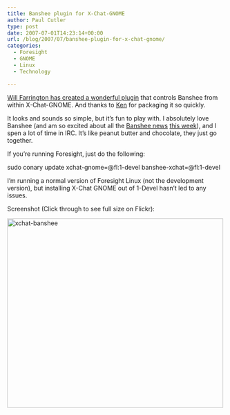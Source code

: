 ```yaml
---
title: Banshee plugin for X-Chat-GNOME
author: Paul Cutler
type: post
date: 2007-07-01T14:23:14+00:00
url: /blog/2007/07/banshee-plugin-for-x-chat-gnome/
categories:
  - Foresight
  - GNOME
  - Linux
  - Technology

---
```

[Will Farrington has created a wonderful plugin][1] that controls Banshee from within X-Chat-GNOME. And thanks to [Ken][2] for packaging it so quickly.

It looks and sounds so simple, but it&#8217;s fun to play with. I absolutely love Banshee (and am so excited about all the [Banshee news][3] [this week][4]), and I spen a lot of time in IRC. It&#8217;s like peanut butter and chocolate, they just go together.

If you&#8217;re running Foresight, just do the following:

sudo conary update xchat-gnome=@fl:1-devel banshee-xchat=@fl:1-devel

I&#8217;m running a normal version of Foresight Linux (not the development version), but installing X-Chat GNOME out of 1-Devel hasn&#8217;t led to any issues.

Screenshot (Click through to see full size on Flickr):

[<img src="https://i1.wp.com/farm2.static.flickr.com/1387/684225346_0f6d9515c1.jpg?resize=500%2C437" width="500" height="437" alt="xchat-banshee" data-recalc-dims="1" />][5]

 [1]: http://wfarr.wordpress.com/2007/06/30/banshee-plugin-for-xchat/
 [2]: http://ken.vandine.org
 [3]: http://abock.org/2007/06/27/my-hack-week-the-new-banshee/
 [4]: http://joeshaw.org/2007/06/26/476
 [5]: http://www.flickr.com/photos/silwenae/684225346/ "Photo Sharing"